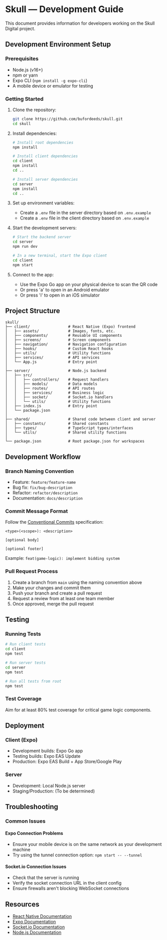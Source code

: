 # Skull — Development Guide

This document provides information for developers working on the Skull Digital project.

## Development Environment Setup

### Prerequisites

-   Node.js (v16+)
-   npm or yarn
-   Expo CLI (`npm install -g expo-cli`)
-   A mobile device or emulator for testing

### Getting Started

1. Clone the repository:

    ```bash
    git clone https://github.com/bufordeeds/skull.git
    cd skull
    ```

2. Install dependencies:

    ```bash
    # Install root dependencies
    npm install

    # Install client dependencies
    cd client
    npm install
    cd ..

    # Install server dependencies
    cd server
    npm install
    cd ..
    ```

3. Set up environment variables:

    - Create a `.env` file in the server directory based on `.env.example`
    - Create a `.env` file in the client directory based on `.env.example`

4. Start the development servers:

    ```bash
    # Start the backend server
    cd server
    npm run dev

    # In a new terminal, start the Expo client
    cd client
    npm start
    ```

5. Connect to the app:
    - Use the Expo Go app on your physical device to scan the QR code
    - Or press 'a' to open in an Android emulator
    - Or press 'i' to open in an iOS simulator

## Project Structure

```
skull/
├── client/                 # React Native (Expo) frontend
│   ├── assets/             # Images, fonts, etc.
│   ├── components/         # Reusable UI components
│   ├── screens/            # Screen components
│   ├── navigation/         # Navigation configuration
│   ├── hooks/              # Custom React hooks
│   ├── utils/              # Utility functions
│   ├── services/           # API services
│   └── App.js              # Entry point
│
├── server/                 # Node.js backend
│   ├── src/
│   │   ├── controllers/    # Request handlers
│   │   ├── models/         # Data models
│   │   ├── routes/         # API routes
│   │   ├── services/       # Business logic
│   │   ├── socket/         # Socket.io handlers
│   │   └── utils/          # Utility functions
│   ├── index.js            # Entry point
│   └── package.json
│
├── shared/                 # Shared code between client and server
│   ├── constants/          # Shared constants
│   ├── types/              # TypeScript types/interfaces
│   └── utils/              # Shared utility functions
│
└── package.json            # Root package.json for workspaces
```

## Development Workflow

### Branch Naming Convention

-   Feature: `feature/feature-name`
-   Bug fix: `fix/bug-description`
-   Refactor: `refactor/description`
-   Documentation: `docs/description`

### Commit Message Format

Follow the [Conventional Commits](https://www.conventionalcommits.org/) specification:

```
<type>(<scope>): <description>

[optional body]

[optional footer]
```

Example: `feat(game-logic): implement bidding system`

### Pull Request Process

1. Create a branch from `main` using the naming convention above
2. Make your changes and commit them
3. Push your branch and create a pull request
4. Request a review from at least one team member
5. Once approved, merge the pull request

## Testing

### Running Tests

```bash
# Run client tests
cd client
npm test

# Run server tests
cd server
npm test

# Run all tests from root
npm test
```

### Test Coverage

Aim for at least 80% test coverage for critical game logic components.

## Deployment

### Client (Expo)

-   Development builds: Expo Go app
-   Testing builds: Expo EAS Update
-   Production: Expo EAS Build + App Store/Google Play

### Server

-   Development: Local Node.js server
-   Staging/Production: (To be determined)

## Troubleshooting

### Common Issues

#### Expo Connection Problems

-   Ensure your mobile device is on the same network as your development machine
-   Try using the tunnel connection option: `npm start -- --tunnel`

#### Socket.io Connection Issues

-   Check that the server is running
-   Verify the socket connection URL in the client config
-   Ensure firewalls aren't blocking WebSocket connections

## Resources

-   [React Native Documentation](https://reactnative.dev/docs/getting-started)
-   [Expo Documentation](https://docs.expo.dev/)
-   [Socket.io Documentation](https://socket.io/docs/v4/)
-   [Node.js Documentation](https://nodejs.org/en/docs/)
